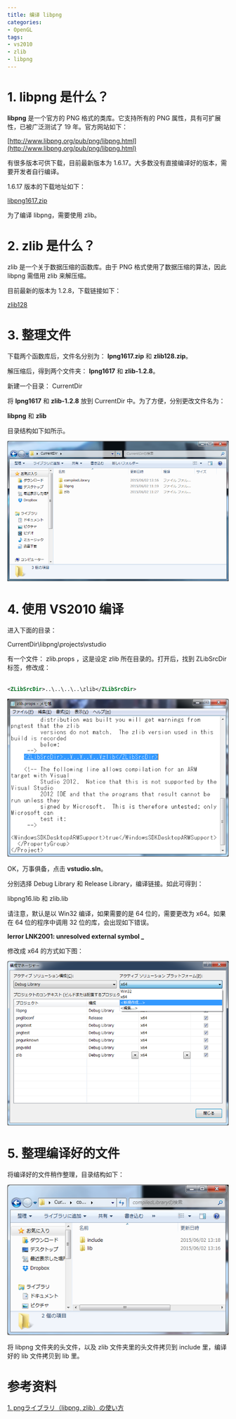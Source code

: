 ```yaml
---
title: 编译 libpng
categories: 
- OpenGL
tags: 
- vs2010
- zlib
- libpng
---
```


# 1. libpng 是什么？

**libpng** 是一个官方的 PNG 格式的类库。它支持所有的 PNG 属性，具有可扩展性，已被广泛测试了 19 年。官方网站如下：

[http://www.libpng.org/pub/png/libpng.html](http://www.libpng.org/pub/png/libpng.html)

有很多版本可供下载，目前最新版本为 1.6.17。大多数没有直接编译好的版本，需要开发者自行编译。

1.6.17 版本的下载地址如下：

[libpng1617.zip](http://sourceforge.net/projects/libpng/files/libpng16/1.6.17/lpng1617.zip/download?use_mirror=jaist&download=)

为了编译 libpng，需要使用 zlib。

# 2. zlib 是什么？

zlib 是一个关于数据压缩的函数库。由于 PNG 格式使用了数据压缩的算法，因此 libpng 需借用 zlib 来解压缩。

目前最新的版本为 1.2.8，下载链接如下：

[zlib128](http://zlib.net/zlib128.zip)

# 3. 整理文件

下载两个函数库后，文件名分别为： **lpng1617.zip** 和 **zlib128.zip**。

解压缩后，得到两个文件夹： **lpng1617** 和 **zlib-1.2.8**。

新建一个目录： CurrentDir

将 **lpng1617** 和 **zlib-1.2.8** 放到 CurrentDir 中。为了方便，分别更改文件名为：

**libpng** 和 **zlib**

目录结构如下如所示。

![目录结构](/images/20150602/dir.png)

# 4. 使用 VS2010 编译

进入下面的目录：

CurrentDir\libpng\projects\vstudio

有一个文件： zlib.props ，这是设定 zlib 所在目录的。打开后，找到 ZLibSrcDir 标签，修改成：

```xml

<ZLibSrcDir>..\..\..\..\zlib</ZLibSrcDir>

```

![修改zlib的索引目录](/images/20150602/zlibdir.png)

OK，万事俱备，点击 **vstudio.sln**。

分别选择 Debug Library 和 Release Library，编译链接。如此可得到：

libpng16.lib 和 zlib.lib

请注意，默认是以 Win32 编译，如果需要的是 64 位的，需要更改为 x64。如果在 64 位的程序中调用 32 位的库，会出现如下错误。

**lerror LNK2001: unresolved external symbol _**

修改成 x64 的方式如下图：

![修改成64位的编译模式](/images/20150602/x64.png)


# 5. 整理编译好的文件

将编译好的文件稍作整理，目录结构如下：

![整理libpng的文件](/images/20150602/libpng.png)

将 libpng 文件夹的头文件，以及 zlib 文件夹里的头文件拷贝到 include 里，编译好的 lib 文件拷贝到 lib 里。


# 参考资料

[1. pngライブラリ（libpng, zlib）の使い方](http://ameblo.jp/wisser/entry-11636912462.html)
